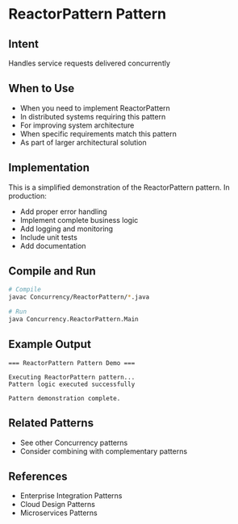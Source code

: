 # ReactorPattern Pattern

## Intent
Handles service requests delivered concurrently

## When to Use
- When you need to implement ReactorPattern
- In distributed systems requiring this pattern
- For improving system architecture
- When specific requirements match this pattern
- As part of larger architectural solution

## Implementation
This is a simplified demonstration of the ReactorPattern pattern. In production:
- Add proper error handling
- Implement complete business logic
- Add logging and monitoring
- Include unit tests
- Add documentation

## Compile and Run
```bash
# Compile
javac Concurrency/ReactorPattern/*.java

# Run
java Concurrency.ReactorPattern.Main
```

## Example Output
```
=== ReactorPattern Pattern Demo ===

Executing ReactorPattern pattern...
Pattern logic executed successfully

Pattern demonstration complete.
```

## Related Patterns
- See other Concurrency patterns
- Consider combining with complementary patterns

## References
- Enterprise Integration Patterns
- Cloud Design Patterns
- Microservices Patterns
